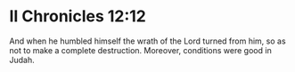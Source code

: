 # II Chronicles 12:12

And when he humbled himself the wrath of the Lord turned from him, so as not to make a complete destruction. Moreover, conditions were good in Judah.
